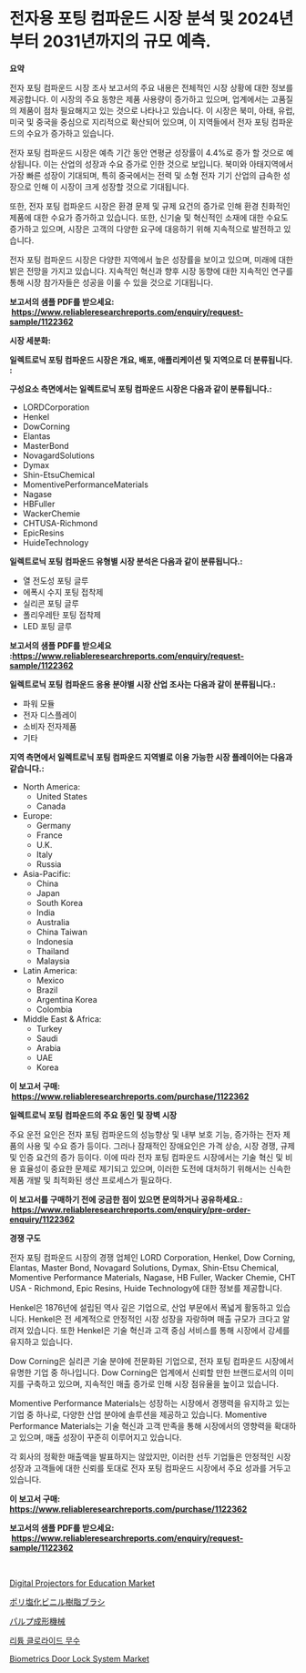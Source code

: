 <p><h1>전자용 포팅 컴파운드 시장 분석 및 2024년부터 2031년까지의 규모 예측.</h1></p><p><strong>요약</strong></p>
<p><p>전자 포팅 컴파운드 시장 조사 보고서의 주요 내용은 전체적인 시장 상황에 대한 정보를 제공합니다. 이 시장의 주요 동향은 제품 사용량이 증가하고 있으며, 업계에서는 고품질의 제품이 점차 필요해지고 있는 것으로 나타나고 있습니다. 이 시장은 북미, 아태, 유럽, 미국 및 중국을 중심으로 지리적으로 확산되어 있으며, 이 지역들에서 전자 포팅 컴파운드의 수요가 증가하고 있습니다. </p><p>전자 포팅 컴파운드 시장은 예측 기간 동안 연평균 성장률이 4.4%로 증가 할 것으로 예상됩니다. 이는 산업의 성장과 수요 증가로 인한 것으로 보입니다. 북미와 아태지역에서 가장 빠른 성장이 기대되며, 특히 중국에서는 전력 및 소형 전자 기기 산업의 급속한 성장으로 인해 이 시장이 크게 성장할 것으로 기대됩니다.</p><p>또한, 전자 포팅 컴파운드 시장은 환경 문제 및 규제 요건의 증가로 인해 환경 친화적인 제품에 대한 수요가 증가하고 있습니다. 또한, 신기술 및 혁신적인 소재에 대한 수요도 증가하고 있으며, 시장은 고객의 다양한 요구에 대응하기 위해 지속적으로 발전하고 있습니다.</p><p>전자 포팅 컴파운드 시장은 다양한 지역에서 높은 성장률을 보이고 있으며, 미래에 대한 밝은 전망을 가지고 있습니다. 지속적인 혁신과 향후 시장 동향에 대한 지속적인 연구를 통해 시장 참가자들은 성공을 이룰 수 있을 것으로 기대됩니다.</p></p>
<p><strong>보고서의 샘플 PDF를 받으세요: &nbsp;<a href="https://www.reliableresearchreports.com/enquiry/request-sample/1122362">https://www.reliableresearchreports.com/enquiry/request-sample/1122362</a></strong></p>
<p><strong>시장 세분화:</strong></p>
<p><strong> 일렉트로닉 포팅 컴파운드 시장은 개요, 배포, 애플리케이션 및 지역으로 더 분류됩니다. :</strong></p>
<p><strong>구성요소 측면에서는 일렉트로닉 포팅 컴파운드 시장은 다음과 같이 분류됩니다.:</strong></p>
<p><ul><li>LORDCorporation</li><li>Henkel</li><li>DowCorning</li><li>Elantas</li><li>MasterBond</li><li>NovagardSolutions</li><li>Dymax</li><li>Shin-EtsuChemical</li><li>MomentivePerformanceMaterials</li><li>Nagase</li><li>HBFuller</li><li>WackerChemie</li><li>CHTUSA-Richmond</li><li>EpicResins</li><li>HuideTechnology</li></ul></p>
<p><strong> 일렉트로닉 포팅 컴파운드 유형별 시장 분석은 다음과 같이 분류됩니다.:</strong></p>
<p><ul><li>열 전도성 포팅 글루</li><li>에폭시 수지 포팅 접착제</li><li>실리콘 포팅 글루</li><li>폴리우레탄 포팅 접착제</li><li>LED 포팅 글루</li></ul></p>
<p><strong>보고서의 샘플 PDF를 받으세요 :<a href="https://www.reliableresearchreports.com/enquiry/request-sample/1122362">https://www.reliableresearchreports.com/enquiry/request-sample/1122362</a></strong></p>
<p><strong> 일렉트로닉 포팅 컴파운드 응용 분야별 시장 산업 조사는 다음과 같이 분류됩니다.:</strong></p>
<p><ul><li>파워 모듈</li><li>전자 디스플레이</li><li>소비자 전자제품</li><li>기타</li></ul></p>
<p><strong>지역 측면에서 일렉트로닉 포팅 컴파운드 지역별로 이용 가능한 시장 플레이어는 다음과 같습니다.:</strong></p>
<p><ul>
    <li>
        North America:
        <ul>
            <li>United States</li>
            <li>Canada</li>
        </ul>
    </li>
    <li>
        Europe:
        <ul>
            <li>Germany</li>
            <li>France</li>
            <li>U.K.</li>
            <li>Italy</li>
            <li>Russia</li>
        </ul>
    </li>
    <li>
        Asia-Pacific:
        <ul>
            <li>China</li>
            <li>Japan</li>
            <li>South Korea</li>
            <li>India</li>
            <li>Australia</li>
            <li>China Taiwan</li>
            <li>Indonesia</li>
            <li>Thailand</li>
            <li>Malaysia</li>
        </ul>
    </li>
    <li>
        Latin America:
        <ul>
            <li>Mexico</li>
            <li>Brazil</li>
            <li>Argentina Korea</li>
            <li>Colombia</li>
        </ul>
    </li>
    <li>
        Middle East & Africa:
        <ul>
            <li>Turkey</li>
            <li>Saudi</li>
            <li>Arabia</li>
            <li>UAE</li>
            <li>Korea</li>
        </ul>
    </li>
    </ul></p>
<p><strong>이 보고서 구매: &nbsp;<a href="https://www.reliableresearchreports.com/purchase/1122362">https://www.reliableresearchreports.com/purchase/1122362</a></strong></p>
<p><strong>일렉트로닉 포팅 컴파운드의 주요 동인 및 장벽 시장</strong></p>
<p><p>주요 운전 요인은 전자 포팅 컴파운드의 성능향상 및 내부 보호 기능, 증가하는 전자 제품의 사용 및 수요 증가 등이다. 그러나 잠재적인 장애요인은 가격 상승, 시장 경쟁, 규제 및 인증 요건의 증가 등이다. 이에 따라 전자 포팅 컴파운드 시장에서는 기술 혁신 및 비용 효율성이 중요한 문제로 제기되고 있으며, 이러한 도전에 대처하기 위해서는 신속한 제품 개발 및 최적화된 생산 프로세스가 필요하다.</p></p>
<p><strong>이 보고서를 구매하기 전에 궁금한 점이 있으면 문의하거나 공유하세요.: &nbsp;<a href="https://www.reliableresearchreports.com/enquiry/pre-order-enquiry/1122362">https://www.reliableresearchreports.com/enquiry/pre-order-enquiry/1122362</a></strong></p>
<p><strong>경쟁 구도</strong></p>
<p><p>전자 포팅 컴파운드 시장의 경쟁 업체인 LORD Corporation, Henkel, Dow Corning, Elantas, Master Bond, Novagard Solutions, Dymax, Shin-Etsu Chemical, Momentive Performance Materials, Nagase, HB Fuller, Wacker Chemie, CHT USA - Richmond, Epic Resins, Huide Technology에 대한 정보를 제공합니다.</p><p>Henkel은 1876년에 설립된 역사 깊은 기업으로, 산업 부문에서 폭넓게 활동하고 있습니다. Henkel은 전 세계적으로 안정적인 시장 성장을 자랑하며 매출 규모가 크다고 알려져 있습니다. 또한 Henkel은 기술 혁신과 고객 중심 서비스를 통해 시장에서 강세를 유지하고 있습니다.</p><p>Dow Corning은 실리콘 기술 분야에 전문화된 기업으로, 전자 포팅 컴파운드 시장에서 유명한 기업 중 하나입니다. Dow Corning은 업계에서 신뢰할 만한 브랜드로서의 이미지를 구축하고 있으며, 지속적인 매출 증가로 인해 시장 점유율을 높이고 있습니다.</p><p>Momentive Performance Materials는 성장하는 시장에서 경쟁력을 유지하고 있는 기업 중 하나로, 다양한 산업 분야에 솔루션을 제공하고 있습니다. Momentive Performance Materials는 기술 혁신과 고객 만족을 통해 시장에서의 영향력을 확대하고 있으며, 매출 성장이 꾸준히 이루어지고 있습니다.</p><p>각 회사의 정확한 매출액을 발표하지는 않았지만, 이러한 선두 기업들은 안정적인 시장 성장과 고객들에 대한 신뢰를 토대로 전자 포팅 컴파운드 시장에서 주요 성과를 거두고 있습니다.</p></p>
<p><strong>이 보고서 구매: &nbsp; <a href="https://www.reliableresearchreports.com/purchase/1122362">https://www.reliableresearchreports.com/purchase/1122362</a></strong></p>
<p><strong>보고서의 샘플 PDF를 받으세요: &nbsp;<a href="https://www.reliableresearchreports.com/enquiry/request-sample/1122362">https://www.reliableresearchreports.com/enquiry/request-sample/1122362</a></strong><strong></strong></p>
<p>&nbsp;</p>
<p><p><a href="https://issuu.com/reportprime-2/docs/digital-projectors-for-education-market-size-2030.">Digital Projectors for Education Market</a></p><p><a href="https://github.com/zekaoe592392/Market-Research-Report-List-1/blob/main/31866843994.md">ポリ塩化ビニル樹脂ブラシ</a></p><p><a href="https://github.com/cnnriuez22368/Market-Research-Report-List-1/blob/main/36197113993.md">パルプ成形機械</a></p><p><a href="https://github.com/crfsywufhm81415/Market-Research-Report-List-1/blob/main/76080193579.md">리튬 클로라이드 무수</a></p><p><a href="https://github.com/jsmusil/Market-Research-Report-List-2/blob/main/biometrics-door-lock-system-market.md">Biometrics Door Lock System Market</a></p></p>